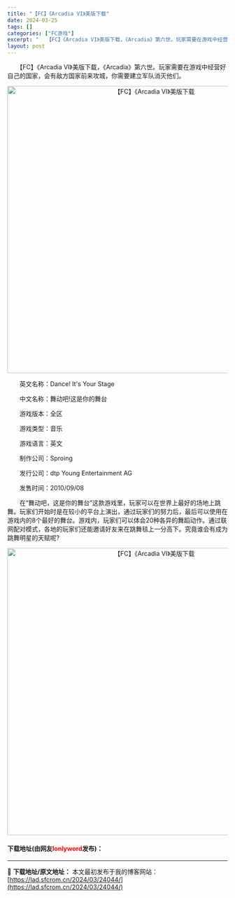 ```yaml
---
title: "【FC】《Arcadia VI》美版下载"
date: 2024-03-25
tags: []
categories: ["FC游戏"]
excerpt: "　　【FC】《Arcadia VI》美版下载，《Arcadia》第六世。玩家需要在游戏中经营好自己的国家，会有敌方国家前来攻城，你需要建立军队消灭他们。 　　英文名称：Dance! It&#039;s Your Stage 　　中文名称：舞动吧!这是你的舞台 　　游戏版本：全区 　　游戏类型：音乐 　&hellip;"
layout: post
---
```


 <p>　　【FC】《Arcadia VI》美版下载，《Arcadia》第六世。玩家需要在游戏中经营好自己的国家，会有敌方国家前来攻城，你需要建立军队消灭他们。</p> <p align="center"><img align="" border="0" src="https://lad.sfcrom.cn/wp-content/uploads/2024/03/20240325_66018af5cd5c5.png" width="657" alt="【FC】《Arcadia VI》美版下载" /></p> <p>　　英文名称：Dance! It&#39;s Your Stage</p> <p>　　中文名称：舞动吧!这是你的舞台</p> <p>　　游戏版本：全区</p> <p>　　游戏类型：音乐</p> <p>　　游戏语言：英文</p> <p>　　制作公司：Sproing</p> <p>　　发行公司：dtp Young Entertainment AG</p> <p>　　发售时间：2010/09/08</p> <p>　　在&ldquo;舞动吧，这是你的舞台&rdquo;这款游戏里，玩家可以在世界上最好的场地上跳舞。玩家们开始时是在较小的平台上演出，通过玩家们的努力后，最后可以使用在游戏内的8个最好的舞台。游戏内，玩家们可以体会20种各异的舞蹈动作。通过联网配对模式，各地的玩家们还能邀请好友来在跳舞毯上一分高下。究竟谁会有成为跳舞明星的天赋呢?</p> <p align="center"><img align="" border="0" src="https://lad.sfcrom.cn/wp-content/uploads/2024/03/20240325_66018af6c23fd.png" width="657" alt="【FC】《Arcadia VI》美版下载" /></p> <p><h4>下载地址(由网友<font color="red">lonlyword</font>发布)：</h4></p> 

---
📖 **下载地址/原文地址：** 本文最初发布于我的博客网站：[https://lad.sfcrom.cn/2024/03/24044/](https://lad.sfcrom.cn/2024/03/24044/)
